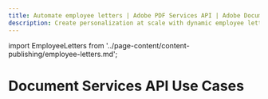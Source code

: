 ```yaml
---
title: Automate employee letters | Adobe PDF Services API | Adobe Document Services
description: Create personalization at scale with dynamic employee letter generation. Our PDF Services API helps you create, convert, OCR PDFs and more. Free 6-month trial. Learn more today.
---
```


import EmployeeLetters from '../page-content/content-publishing/employee-letters.md';


<Hero slots="heading" variant="fullwidth" theme="dark"  customLayout className="herobgImage"/>

# Document Services API Use Cases


<MenuWrapperComponent  slots="content"  repeat="1" theme="lightest"/>

<EmployeeLetters />